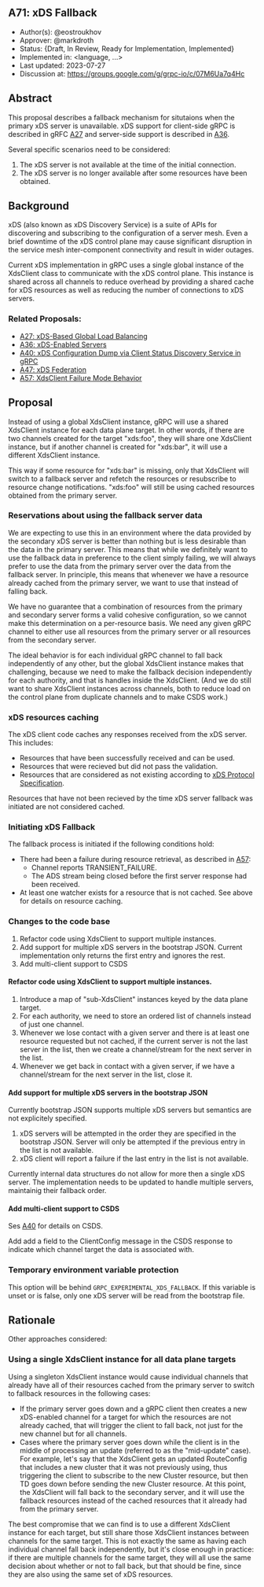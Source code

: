 A71: xDS Fallback
----
* Author(s): @eostroukhov
* Approver: @markdroth
* Status: {Draft, In Review, Ready for Implementation, Implemented}
* Implemented in: <language, ...>
* Last updated: 2023-07-27
* Discussion at: https://groups.google.com/g/grpc-io/c/07M6Ua7q4Hc

## Abstract

This proposal describes a fallback mechanism for situtaions when the primary
xDS server is unavailable. xDS support for client-side gRPC is described
in gRFC [A27][A27] and server-side support is described in [A36][A36].

Several specific scenarios need to be considered:
1. The xDS server is not available at the time of the initial connection.
1. The xDS server is no longer available after some resources have been 
obtained.

## Background

xDS (also known as xDS Discovery Service) is a suite of APIs for discovering
and subscribing to the configuration of a server mesh. Even a brief downtime
of the xDS control plane may cause significant disruption in the service mesh
inter-component connectivity and result in wider outages.

Current xDS implementation in gRPC uses a single global instance of
the XdsClient class to communicate with the xDS control plane. This instance
is shared across all channels to reduce overhead by providing a shared cache
for xDS resources as well as reducing the number of connections to xDS servers.

### Related Proposals: 
* [A27: xDS-Based Global Load Balancing][A27]
* [A36: xDS-Enabled Servers][A36]
* [A40: xDS Configuration Dump via Client Status Discovery Service in gRPC][A40]
* [A47: xDS Federation][A47]
* [A57: XdsClient Failure Mode Behavior][A57]

## Proposal

Instead of using a global XdsClient instance, gRPC will use a shared XdsClient
instance for each data plane target. In other words, if there are two channels
created for the target "xds:foo", they will share one XdsClient instance, but
if another channel is created for "xds:bar", it will use a different XdsClient
instance.

This way if some resource for "xds:bar" is missing, only that XdsClient will
switch to a fallback server and refetch the resources or resubscribe
to resource change notifications. "xds:foo" will still be using cached resources
obtained from the primary server.

### Reservations about using the fallback server data

We are expecting to use this in an environment where the data provided by
the secondary xDS server is better than nothing but is less desirable than
the data in the primary server. This means that while we definitely want to use
the fallback data in preference to the client simply failing, we will always
prefer to use the data from the primary server over the data from the fallback
server. In principle, this means that whenever we have a resource already
cached from the primary server, we want to use that instead of falling back.

We have no guarantee that a combination of resources from the primary and
secondary server forms a valid cohesive configuration, so we cannot make this
determination on a per-resource basis. We need any given gRPC channel to either
use all resources from the primary server or all resources from the secondary
server.

The ideal behavior is for each individual gRPC channel to fall back
independently of any other, but the global XdsClient instance makes that
challenging, because we need to make the fallback decision independently for
each authority, and that is handles inside the XdsClient. (And we do still want
to share XdsClient instances across channels, both to reduce load on
the control plane from duplicate channels and to make CSDS work.)

### xDS resources caching

The xDS client code caches any responses received from the xDS server. This
includes:
- Resources that have been successfully received and can be used.
- Resources that were recieved but did not pass the validation.
- Resources that are considered as not existing according
    to [xDS Protocol Specification][resource-does-not-exist].

Resources that have not been recieved by the time xDS server fallback was
initiated are not considered cached.

### Initiating xDS Fallback

The fallback process is initiated if the following conditions hold:

* There had been a failure during resource retrieval, as described in [A57]:
    - Channel reports TRANSIENT_FAILURE.
    - The ADS stream being closed before the first server response had been
        received.
* At least one watcher exists for a resource that is not cached. See above
    for details on resource caching.

### Changes to the code base

1. Refactor code using XdsClient to support multiple instances. 
1. Add support for multiple xDS servers in the bootstrap JSON. Current
    implementation only returns the first entry and ignores the rest.
1. Add multi-client support to CSDS

#### Refactor code using XdsClient to support multiple instances.

1. Introduce a map of "sub-XdsClient" instances keyed by the data plane
    target.
1. For each authority, we need to store an ordered list of channels instead
    of just one channel.
1. Whenever we lose contact with a given server and there is at least one
    resource requested but not cached, if the current server is not the
    last server in the list, then we create a channel/stream for the next
    server in the list.
1. Whenever we get back in contact with a given server, if we have
    a channel/stream for the next server in the list, close it.

#### Add support for multiple xDS servers in the bootstrap JSON

Currently bootstrap JSON supports multiple xDS servers but semantics are not
explicitely specified.

1. xDS servers will be attempted in the order they are specified in
    the bootstrap JSON. Server will only be attempted if the previous entry in
    the list is not available.
1. xDS client will report a failure if the last entry in the list is not
    available.

Currently internal data structures do not allow for more then a single xDS
server. The implementation needs to be updated to handle multiple servers,
maintainig their fallback order.

#### Add multi-client support to CSDS

Ses [A40] for details on CSDS.

Add add a field to the ClientConfig message in the CSDS response to indicate
which channel target the data is associated with.

### Temporary environment variable protection

This option will be behind `GRPC_EXPERIMENTAL_XDS_FALLBACK`. If this variable
is unset or is false, only one xDS server will be read from the bootstrap
file. 

## Rationale

Other approaches considered:

### Using a single XdsClient instance for all data plane targets

Using a singleton XdsClient instance would cause individual channels that
already have all of their resources cached from the primary server to switch
to fallback resources in the following cases:

- If the primary server goes down and a gRPC client then creates a new
    xDS-enabled channel for a target for which the resources are not already
    cached, that will trigger the client to fall back, not just for the new
    channel but for all channels.
- Cases where the primary server goes down while the client is in the middle
    of processing an update (referred to as the "mid-update" case).
    For example, let's say that the XdsClient gets an updated RouteConfig that
    includes a new cluster that it was not previously using, thus triggering
    the client to subscribe to the new Cluster resource, but then TD goes down
    before sending the new Cluster resource. At this point, the XdsClient will
    fall back to the secondary server, and it will use the fallback resources
    instead of the cached resources that it already had from the primary server.

The best compromise that we can find is to use a different XdsClient instance
for each target, but still share those XdsClient instances between channels for
the same target. This is not exactly the same as having each individual channel
fall back independently, but it's close enough in practice: if there are
multiple channels for the same target, they will all use the same decision
about whether or not to fall back, but that should be fine, since they are also
using the same set of xDS resources.


[A27]: A27-xds-global-load-balancing.md
[A36]: A36-xds-for-servers.md
[A40]: A40-csds-support.md
[A47]: A47-xds-federation.md
[A57]: A57-xds-client-failure-mode-behavior.md

[resource-does-not-exist]: https://www.envoyproxy.io/docs/envoy/latest/api-docs/xds_protocol#knowing-when-a-requested-resource-does-not-exist
